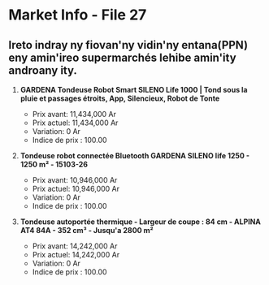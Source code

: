 # Market Info - File 27

## Ireto indray ny fiovan'ny vidin'ny entana(PPN) eny amin'ireo supermarchés lehibe amin'ity androany ity.

1. **GARDENA Tondeuse Robot Smart SILENO Life 1000 | Tond sous la pluie et passages étroits, App, Silencieux, Robot de Tonte**
   - Prix avant: 11,434,000 Ar
   - Prix actuel: 11,434,000 Ar
   - Variation: 0 Ar
   - Indice de prix : 100.00

2. **Tondeuse robot connectée Bluetooth GARDENA SILENO life 1250 - 1250 m² - 15103-26**
   - Prix avant: 10,946,000 Ar
   - Prix actuel: 10,946,000 Ar
   - Variation: 0 Ar
   - Indice de prix : 100.00

3. **Tondeuse autoportée thermique - Largeur de coupe : 84 cm - ALPINA AT4 84A - 352 cm³ - Jusqu'a 2800 m²**
   - Prix avant: 14,242,000 Ar
   - Prix actuel: 14,242,000 Ar
   - Variation: 0 Ar
   - Indice de prix : 100.00

